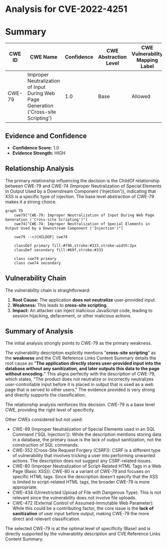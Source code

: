 # Analysis for CVE-2022-4251

# Summary
| CWE ID | CWE Name | Confidence | CWE Abstraction Level | CWE Vulnerability Mapping Label | CWE-Vulnerability Mapping Notes |
|---|---|---|---|---|---|
| CWE-79 | Improper Neutralization of Input During Web Page Generation ('Cross-site Scripting') | 1.0 | Base | Allowed | Primary CWE |

## Evidence and Confidence

*   **Confidence Score:** 1.0
*   **Evidence Strength:** HIGH

## Relationship Analysis
The primary relationship influencing the decision is the ChildOf relationship between CWE-79 and CWE-74 (Improper Neutralization of Special Elements in Output Used by a Downstream Component ('Injection')), indicating that XSS is a specific type of injection. The base level abstraction of CWE-79 makes it a strong choice.

```mermaid
graph TD
    cwe79["CWE-79: Improper Neutralization of Input During Web Page Generation ('Cross-site Scripting')"]
    cwe74["CWE-74: Improper Neutralization of Special Elements in Output Used by a Downstream Component ('Injection')"]
    
    cwe79 -->|CHILDOF| cwe74
    
    classDef primary fill:#f96,stroke:#333,stroke-width:2px
    classDef secondary fill:#69f,stroke:#333
    
    class cwe79 primary
    class cwe74 secondary
```

## Vulnerability Chain
The vulnerability chain is straightforward:
1.  **Root Cause:** The application **does not neutralize** user-provided input.
2.  **Weakness:** This leads to **cross-site scripting**.
3.  **Impact:** An attacker can inject malicious JavaScript code, leading to session hijacking, defacement, or other malicious actions.

## Summary of Analysis
The initial analysis strongly points to CWE-79 as the primary weakness.

The vulnerability description explicitly mentions "**cross-site scripting**" as the **weakness** and the CVE Reference Links Content Summary details the root cause as "**The application directly stores user-provided input into the database without any sanitization, and later outputs this data to the page without encoding.**" This aligns perfectly with the description of CWE-79, which states, "The product does not neutralize or incorrectly neutralizes user-controllable input before it is placed in output that is used as a web page that is served to other users." The evidence provided is very strong and directly supports the classification.

The relationship analysis reinforces this decision. CWE-79 is a base level CWE, providing the right level of specificity.

Other CWEs considered but not used:

*   CWE-89 (Improper Neutralization of Special Elements used in an SQL Command ('SQL Injection')): While the description mentions storing data in a database, the primary issue is the lack of output sanitization, not the construction of SQL commands.
*   CWE-352 (Cross-Site Request Forgery (CSRF)): CSRF is a different type of vulnerability that involves tricking a user into performing unwanted actions. The description does not suggest any CSRF-related issues.
*   CWE-80 (Improper Neutralization of Script-Related HTML Tags in a Web Page (Basic XSS)): CWE-80 is a variant of CWE-79 and focuses on specific HTML tags. Since the description doesn't specify that the XSS is limited to script-related HTML tags, the broader CWE-79 is more appropriate.
*   CWE-434 (Unrestricted Upload of File with Dangerous Type): This is not relevant since the vulnerability does not involve file uploads.
*   CWE-472 (External Control of Assumed-Immutable Web Parameter): While this could be a contributing factor, the core issue is the **lack of sanitization** of user input before output, making CWE-79 the more direct and relevant classification.

The selected CWE-79 is at the optimal level of specificity (Base) and is directly supported by the vulnerability description and CVE Reference Links Content Summary.